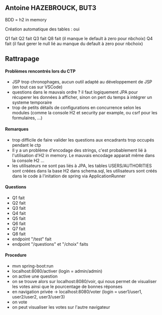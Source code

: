 ## Antoine HAZEBROUCK, BUT3

BDD = h2 in memory

Création automatique des tables : oui


Q1 fait
Q2 fait
Q3 fait
Q8 fait (il manque le default à zero pour nbchoix)
Q4 fait (il faut gerer le null lié au manque du default à zero pour nbchoix)


## Rattrapage

#### Problèmes rencontrés lors du CTP

- JSP trop chronophages, aucun outil adapté au développement de JSP (en tout cas sur VSCode)
- questions dans le mauvais ordre ? il faut logiquement JPA pour récuperer les données à afficher, sinon on pert du temps à intégrer un systeme temporaire
- trop de petits détails de configurations en concurrence selon les modules (comme la console H2 et security par example, ou csrf pour les formulaires, ...)

#### Remarques

- trop difficile de faire valider les questions aux encadrants trop occupés pendant le ctp
- Il y a un problème d'encodage des strings, c'est probablement lié à l'utilisation d'H2 in memory. Le mauvais encodage apparait même dans la console H2 ...
- les utilisateurs ne sont pas liés à JPA, les tables USERS/AUTHORITIES sont créées dans la base H2 dans schema.sql, les utilisateurs sont créés dans le code à l'initation de spring via ApplicationRunner

#### Questions

- Q1 fait
- Q2 fait
- Q3 fait
- Q4 fait
- Q5 fait
- Q6 fait
- Q7 fait
- Q8 fait
- endpoint "/test" fait
- endpoint "/questions" et "/choix" faits

#### Procedure

- mvn spring-boot:run
- localhost:8080/activer (login = admin/admin)
- on active une question
- on se trouve alors sur localhost:8080/voir, qui nous permet de visualiser les votes ainsi que le pourcentage de bonnes réponses
- en navigation privée -> localhost:8080/voter (login = user1/user1, user2/user2, user3/user3)
- on vote
- on peut visualiser les votes sur l'autre navigateur